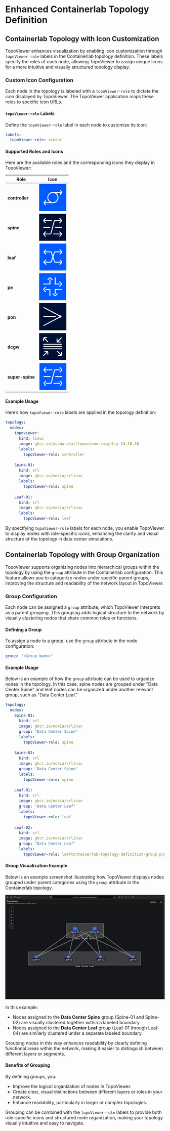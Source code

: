 # Enhanced Containerlab Topology Definition
## Containerlab Topology with Icon Customization

TopoViewer enhances visualization by enabling icon customization through `topoViewer-role` labels in the Containerlab topology definition. These labels specify the roles of each node, allowing TopoViewer to assign unique icons for a more intuitive and visually structured topology display.


### Custom Icon Configuration

Each node in the topology is labeled with a `topoViewer-role` to dictate the icon displayed by TopoViewer. The TopoViewer application maps these roles to specific icon URLs.

#### `topoViewer-role` Labels

Define the `topoViewer-role` label in each node to customize its icon:

```yaml
labels:
  topoViewer-role: <role>
```

#### Supported Roles and Icons

Here are the available roles and the corresponding icons they display in TopoViewer:

| Role           | Icon                                                                  |
|----------------|----------------------------------------------------------------------|
| **controller** | ![alt text](../../html-static/images/clab-controller-light-blue.png) |
| **spine**      | ![alt text](../../html-static/images/clab-spine-dark-blue.png)       |
| **leaf**       | ![alt text](../../html-static/images/clab-leaf-light-blue.png)       |
| **pe**         | ![alt text](../../html-static/images/clab-pe-light-blue.png)         |
| **pon**        | ![alt text](../../html-static/images/clab-pon-dark-blue.png)         |
| **dcgw**       | ![alt text](../../html-static/images/clab-dcgw-dark-blue.png)        |
| **super-spine**| ![alt text](../../html-static/images/clab-spine-light-blue.png)      |

#### Example Usage

Here’s how `topoViewer-role` labels are applied in the topology definition:

```yaml
topology:  
  nodes:
    topoviewer:
      kind: linux
      image: ghcr.io/asadarafat/topoviewer:nightly-24.10.30
      labels:
        topoViewer-role: controller

    Spine-01:
      kind: srl
      image: ghcr.io/nokia/srlinux
      labels:
        topoViewer-role: spine

    Leaf-01:
      kind: srl
      image: ghcr.io/nokia/srlinux
      labels:
        topoViewer-role: leaf
```

By specifying `topoViewer-role` labels for each node, you enable TopoViewer to display nodes with role-specific icons, enhancing the clarity and visual structure of the topology in data center simulations.

## Containerlab Topology with Group Organization

TopoViewer supports organizing nodes into hierarchical groups within the topology by using the `group` attribute in the Containerlab configuration. This feature allows you to categorize nodes under specific parent groups, improving the structure and readability of the network layout in TopoViewer.

### Group Configuration

Each node can be assigned a `group` attribute, which TopoViewer interprets as a parent grouping. This grouping adds logical structure to the network by visually clustering nodes that share common roles or functions.

#### Defining a Group

To assign a node to a group, use the `group` attribute in the node configuration:

```yaml
group: "<Group Name>"
```

#### Example Usage

Below is an example of how the `group` attribute can be used to organize nodes in the topology. In this case, spine nodes are grouped under "Data Center Spine" and leaf nodes can be organized under another relevant group, such as "Data Center Leaf."

```yaml
topology:  
  nodes:
    Spine-01:
      kind: srl
      image: ghcr.io/nokia/srlinux
      group: "Data Center Spine"
      labels:
        topoViewer-role: spine

    Spine-02:
      kind: srl
      image: ghcr.io/nokia/srlinux
      group: "Data Center Spine"
      labels:
        topoViewer-role: spine

    Leaf-01:
      kind: srl
      image: ghcr.io/nokia/srlinux
      group: "Data Center Leaf"
      labels:
        topoViewer-role: leaf

    Leaf-02:
      kind: srl
      image: ghcr.io/nokia/srlinux
      group: "Data Center Leaf"
      labels:
        topoViewer-role: leafcontainerlab-topology-definition-group.png
```

#### Group Visualization Example

Below is an example screenshot illustrating how TopoViewer displays nodes grouped under parent categories using the `group` attribute in the Containerlab topology.

![Group Visualization](containerlab-topology-definition-group.png)

In this example:
- Nodes assigned to the **Data Center Spine** group (Spine-01 and Spine-02) are visually clustered together within a labeled boundary.
- Nodes assigned to the **Data Center Leaf** group (Leaf-01 through Leaf-04) are similarly clustered under a separate labeled boundary.

Grouping nodes in this way enhances readability by clearly defining functional areas within the network, making it easier to distinguish between different layers or segments.

#### Benefits of Grouping

By defining groups, you:
- Improve the logical organization of nodes in TopoViewer.
- Create clear, visual distinctions between different layers or roles in your network.
- Enhance readability, particularly in larger or complex topologies.

Grouping can be combined with the `topoViewer-role` labels to provide both role-specific icons and structured node organization, making your topology visually intuitive and easy to navigate.
